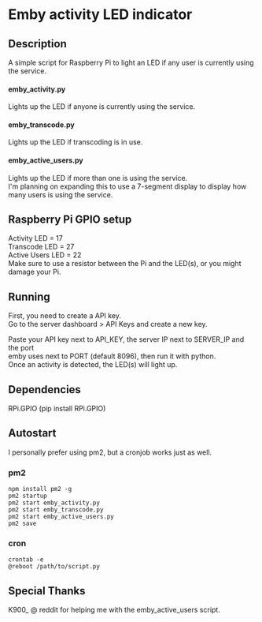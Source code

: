# Emby activity LED indicator

## Description
A simple script for Raspberry Pi to light an LED if any user
is currently using the service.

#### emby_activity.py
Lights up the LED if anyone is currently using the service.

#### emby_transcode.py
Lights up the LED if transcoding is in use.

#### emby_active_users.py
Lights up the LED if more than one is using the service.  
I'm planning on expanding this to use a 7-segment display to display how many users is using the service.

## Raspberry Pi GPIO setup
Activity LED = 17  
Transcode LED = 27  
Active Users LED = 22  
Make sure to use a resistor between the Pi and the LED(s), or you might damage your Pi.

## Running
First, you need to create a API key.  
Go to the server dashboard > API Keys and create a new key.

Paste your API key next to API_KEY, the server IP next to SERVER_IP and the port  
emby uses next to PORT (default 8096), then run it with python.  
Once an activity is detected, the LED(s) will light up.

## Dependencies
RPi.GPIO (pip install RPi.GPIO)

## Autostart
I personally prefer using pm2, but a cronjob works just as well.
### pm2
```
npm install pm2 -g
pm2 startup
pm2 start emby_activity.py
pm2 start emby_transcode.py
pm2 start emby_active_users.py
pm2 save
```
### cron
```
crontab -e
@reboot /path/to/script.py
```

## Special Thanks
K900_ @ reddit for helping me with the emby_active_users script.
